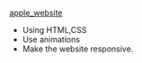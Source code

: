 
[apple_website](https://akaitsumi.github.io/apple_website/)
 
+ Using HTML,CSS
+ Use animations
+ Make the website responsive.
